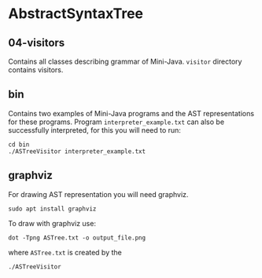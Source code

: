 # AbstractSyntaxTree
## 04-visitors
Contains all classes describing grammar of Mini-Java. ```visitor``` directory contains visitors.
## bin
Contains two examples of Mini-Java programs and the AST representations for these programs. Program
```interpreter_example.txt```
can also be successfully interpreted, for this you will need to run:
```
cd bin
./ASTreeVisitor interpreter_example.txt
```
## graphviz
For drawing AST representation you will need graphviz.
```
sudo apt install graphviz
```
To draw with graphviz use:
```
dot -Tpng ASTree.txt -o output_file.png
```
where ```ASTree.txt``` is created by the 
```
./ASTreeVisitor
```
